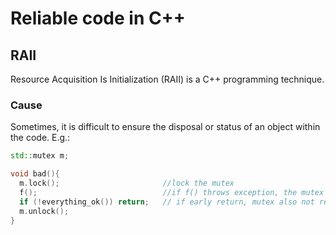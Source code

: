 # Reliable code in C++

## RAII

Resource Acquisition Is Initialization (RAII) is a C++ programming technique.

### Cause
Sometimes, it is difficult to ensure the disposal or status of an object within the code. E.g.:
```c++
std::mutex m;

void bad(){
  m.lock();                       //lock the mutex
  f();                            //if f() throws exception, the mutex is never released
  if (!everything_ok()) return;   // if early return, mutex also not released
  m.unlock();
}
```